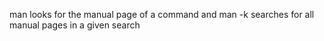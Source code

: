 man looks for the manual page of a command and man -k searches for all manual pages in a given search

